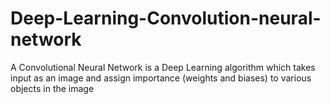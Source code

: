 # Deep-Learning-Convolution-neural-network

A Convolutional Neural Network is a Deep Learning algorithm which takes input as an image and assign importance (weights and biases) to various objects in the image
